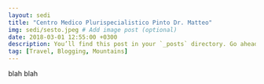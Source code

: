 ```yaml
---
layout: sedi
title: "Centro Medico Plurispecialistico Pinto Dr. Matteo"
img: sedi/sesto.jpeg # Add image post (optional)
date: 2018-03-01 12:55:00 +0300
description: You’ll find this post in your `_posts` directory. Go ahead and edi$
tag: [Travel, Blogging, Mountains]
---
```


blah blah
